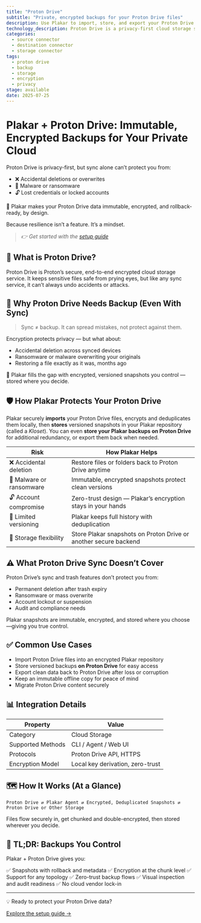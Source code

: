 ```yaml
---
title: "Proton Drive"
subtitle: "Private, encrypted backups for your Proton Drive files"
description: Use Plakar to import, store, and export your Proton Drive data securely. Immutable, deduplicated, and fully under your control.
technology_description: Proton Drive is a privacy-first cloud storage service from Proton, the company behind Proton Mail and Proton VPN, designed to protect sensitive files with end-to-end encryption.
categories:
  - source connector
  - destination connector
  - storage connector
tags:
  - proton drive
  - backup
  - storage
  - encryption
  - privacy
stage: available
date: 2025-07-25
---
```


# Plakar + Proton Drive: Immutable, Encrypted Backups for Your Private Cloud

Proton Drive is privacy-first, but sync alone can’t protect you from:

- ❌ Accidental deletions or overwrites
- 🦠 Malware or ransomware
- 🔓 Lost credentials or locked accounts

🔐 Plakar makes your Proton Drive data immutable, encrypted, and rollback-ready, by design.

Because resilience isn’t a feature. It’s a mindset.

> *👉 Get started with the [setup guide](docs/main/integrations/proton-drive/)*

## 🧠 What is Proton Drive?

Proton Drive is Proton’s secure, end-to-end encrypted cloud storage service. It keeps sensitive files safe from prying eyes, but like any sync service, it can’t always undo accidents or attacks.

## 🚨 Why Proton Drive Needs Backup (Even With Sync)

>Sync ≠ backup. It can spread mistakes, not protect against them.

Encryption protects privacy — but what about:

- Accidental deletion across synced devices
- Ransomware or malware overwriting your originals
- Restoring a file exactly as it was, months ago

🎯 Plakar fills the gap with encrypted, versioned snapshots you control — stored where you decide.

## 🛡️ How Plakar Protects Your Proton Drive

Plakar securely **imports** your Proton Drive files, encrypts and deduplicates them locally, then **stores** versioned snapshots in your Plakar repository (called a *Kloset*). You can even **store your Plakar backups on Proton Drive** for additional redundancy, or export them back when needed.

| **Risk**                        | **How Plakar Helps**                                              |
|---------------------------------|--------------------------------------------------------------------|
| ❌ Accidental deletion           | Restore files or folders back to Proton Drive anytime               |
| 🦠 Malware or ransomware         | Immutable, encrypted snapshots protect clean versions               |
| 🔓 Account compromise            | Zero-trust design — Plakar’s encryption stays in your hands         |
| 📂 Limited versioning            | Plakar keeps full history with deduplication                        |
| 🔄 Storage flexibility           | Store Plakar snapshots on Proton Drive or another secure backend    |

## ⚠️ What Proton Drive Sync Doesn’t Cover

Proton Drive’s sync and trash features don’t protect you from:

- Permanent deletion after trash expiry
- Ransomware or mass overwrite
- Account lockout or suspension
- Audit and compliance needs

Plakar snapshots are immutable, encrypted, and stored where you choose—giving you true control.

## ✅ Common Use Cases

- Import Proton Drive files into an encrypted Plakar repository
- Store versioned backups **on Proton Drive** for easy access
- Export clean data back to Proton Drive after loss or corruption
- Keep an immutable offline copy for peace of mind
- Migrate Proton Drive content securely

## 📊 Integration Details

| **Property**         | **Value**                           |
|----------------------|-------------------------------------|
| Category             | Cloud Storage                       |
| Supported Methods    | CLI / Agent / Web UI                |
| Protocols            | Proton Drive API, HTTPS             |
| Encryption Model     | Local key derivation, zero-trust    |

## 🗺️ How It Works (At a Glance)

```
Proton Drive ⇄ Plakar Agent ⇄ Encrypted, Deduplicated Snapshots ⇄ Proton Drive or Other Storage
```

Files flow securely in, get chunked and double-encrypted, then stored wherever you decide.

## 🔄 TL;DR: Backups You Control

Plakar + Proton Drive gives you:

✅ Snapshots with rollback and metadata
✅ Encryption at the chunk level
✅ Support for any topology
✅ Zero-trust backup flows
✅ Visual inspection and audit readiness
✅ No cloud vendor lock-in

---

💡 Ready to protect your Proton Drive data?

[Explore the setup guide →](docs/main/integrations/proton-drive/)
